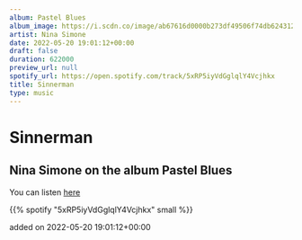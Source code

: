 ```yaml
---
album: Pastel Blues
album_image: https://i.scdn.co/image/ab67616d0000b273df49506f74db624312118ca2
artist: Nina Simone
date: 2022-05-20 19:01:12+00:00
draft: false
duration: 622000
preview_url: null
spotify_url: https://open.spotify.com/track/5xRP5iyVdGglqlY4Vcjhkx
title: Sinnerman
type: music
---
```



# Sinnerman

## Nina Simone on the album Pastel Blues

You can listen [here](https://open.spotify.com/track/5xRP5iyVdGglqlY4Vcjhkx)

{{% spotify "5xRP5iyVdGglqlY4Vcjhkx" small %}}

added on 2022-05-20 19:01:12+00:00